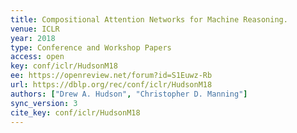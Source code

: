 ```yaml
---
title: Compositional Attention Networks for Machine Reasoning.
venue: ICLR
year: 2018
type: Conference and Workshop Papers
access: open
key: conf/iclr/HudsonM18
ee: https://openreview.net/forum?id=S1Euwz-Rb
url: https://dblp.org/rec/conf/iclr/HudsonM18
authors: ["Drew A. Hudson", "Christopher D. Manning"]
sync_version: 3
cite_key: conf/iclr/HudsonM18
---
```

